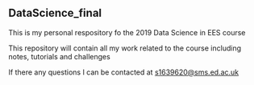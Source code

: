## DataScience_final 

This is my personal respository fo the 2019 Data Science in EES course

This repository will contain all my work related to the course including notes, tutorials and challenges 

If there any questions I can be contacted at s1639620@sms.ed.ac.uk
